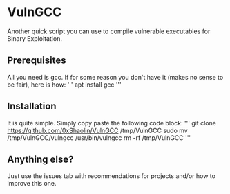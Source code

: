 # VulnGCC
Another quick script you can use to compile vulnerable executables for Binary Exploitation.
## Prerequisites
All you need is gcc. If for some reason you don't have it (makes no sense to be fair), here is how:
'''
apt install gcc
'''
## Installation
It is quite simple. Simply copy paste the following code block:
'''
git clone https://github.com/0xShaolin/VulnGCC /tmp/VulnGCC
sudo mv /tmp/VulnGCC/vulngcc /usr/bin/vulngcc
rm -rf /tmp/VulnGCC
'''

## Anything else?
Just use the issues tab with recommendations for projects and/or how to improve this one.
